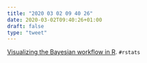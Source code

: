 ```yaml
---
title: "2020 03 02 09 40 26"
date: 2020-03-02T09:40:26+01:00
draft: false
type: "tweet"
---
```

[Visualizing the Bayesian workflow in R](https://www.monicaalexander.com/posts/2020-28-02-bayes_viz/). `#rstats`
